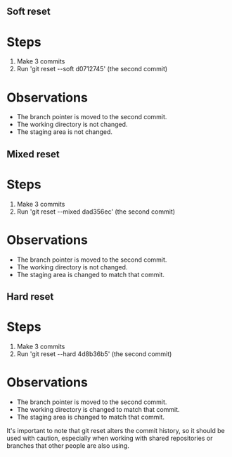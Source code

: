 ## Soft reset

# Steps
1. Make 3 commits
2. Run 'git reset --soft d0712745' (the second commit)

# Observations
* The branch pointer is moved to the second commit. 
* The working directory is not changed. 
* The staging area is not changed.

## Mixed reset

# Steps
1. Make 3 commits
2. Run 'git reset --mixed dad356ec' (the second commit)

# Observations
* The branch pointer is moved to the second commit. 
* The working directory is not changed. 
* The staging area is changed to match that commit.

## Hard reset

# Steps
1. Make 3 commits
2. Run 'git reset --hard 4d8b36b5' (the second commit)

# Observations
* The branch pointer is moved to the second commit. 
* The working directory is changed to match that commit. 
* The staging area is changed to match that commit.

It's important to note that git reset alters the commit history, so it should be used with caution, especially when working with shared repositories or branches that other people are also using.